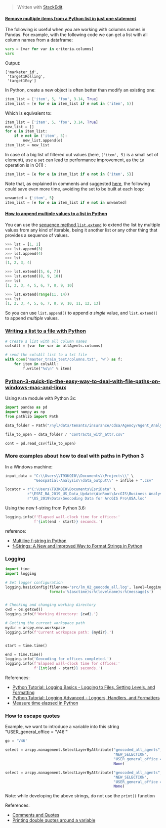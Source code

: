 


> Written with [StackEdit](https://stackedit.io/).

#### [Remove multiple items from a Python list in just one statement](https://stackoverflow.com/questions/36268749/remove-multiple-items-from-a-python-list-in-just-one-statement)

The following is useful when you are working with columns names in Pandas. For example, with the following code we can get a list with all column names from a dataframe:
```python
vars = [var for var in criteria.columns]
vars
```
Output:
```
['marketer_id',
 'target1Rolling',
 'target1Eoy']
```

In Python, create a new object is often better than modify an existing one:

```python
item_list = ['item', 5, 'foo', 3.14, True]
item_list = [e for e in item_list if e not in ('item', 5)]
```

Which is equivalent to:

```python
item_list = ['item', 5, 'foo', 3.14, True]
new_list = []
for e in item_list:
    if e not in ('item', 5):
        new_list.append(e)
item_list = new_list
```
In case of a big list of filtered out values (here,  `('item', 5)`  is a small set of element), use a  `set`  can lead to performance improvement, as the  `in`  operation is in O(1) :

```python
item_list = [e for e in item_list if e not in {'item', 5}]
```

Note that, as explained in comments and suggested  [here](https://gist.github.com/Aluriak/01c3d100cb44ef048c00854c6f439642), the following could save even more time, avoiding the set to be built at each loop:

```python
unwanted = {'item', 5}
item_list = [e for e in item_list if e not in unwanted]
```


####  [How to append multiple values to a list in Python](https://stackoverflow.com/questions/20196159/how-to-append-multiple-values-to-a-list-in-python)

You can use the  [sequence method  `list.extend`](https://docs.python.org/3/library/stdtypes.html#mutable-sequence-types)  to extend the list by multiple values from any kind of iterable, being it another list or any other thing that provides a sequence of values.

```python
>>> lst = [1, 2]
>>> lst.append(3)
>>> lst.append(4)
>>> lst
[1, 2, 3, 4]

>>> lst.extend([5, 6, 7])
>>> lst.extend((8, 9, 10))
>>> lst
[1, 2, 3, 4, 5, 6, 7, 8, 9, 10]

>>> lst.extend(range(11, 14))
>>> lst
[1, 2, 3, 4, 5, 6, 7, 8, 9, 10, 11, 12, 13]
```
So you can use  `list.append()`  to append  _a single_  value, and  `list.extend()`  to append  _multiple_  values.

### [Writing a list to a file with Python](https://stackoverflow.com/questions/899103/writing-a-list-to-a-file-with-python)
```python
# Create a list with all column names
colsAll = [var for var in allAgents.columns]

# send the colsAll list to a txt file
with open('master_train_test/columns.txt', 'w') as f:
    for item in colsAll:
        f.write("%s\n" % item)
```

### [Python-3-quick-tip-the-easy-way-to-deal-with-file-paths-on-windows-mac-and-linux](https://medium.com/@ageitgey/python-3-quick-tip-the-easy-way-to-deal-with-file-paths-on-windows-mac-and-linux-11a072b58d5f)

Using `Path` module with Python 3x: 

```python
import pandas as pd
import numpy as np
from pathlib import Path

data_folder = Path("/nyl/data/tenants/insurance/cdsa/Agency/Agent_Analytics/NYU_Capstone/")

file_to_open = data_folder / "contracts_with_attr.csv"

cont = pd.read_csv(file_to_open)
```

### More examples about how to deal with paths in Python 3

In a Windows machine:

```python
input_data = "C:\\Users\\T93KQI0\\Documents\\Projects\\" \
             "Geospatial-Analysis\\data_output\\" + infile + ".csv"

locator = r"C:\Users\T93KQI0\Documents\EsriData" \
          r"\ESRI_BA_2019_US_Data_Update\WinRoot\ArcGIS\Business Analyst" \
          r"\US_2019\Data\Geocoding Data for ArcGIS Pro\USA.loc"
```
Using the new f-string from Python 3.6:

```python
logging.info(f'Elapsed wall-clock time for offices:'
             f'{int(end - start)} seconds.')
```
reference: 
- [Multiline f-string in Python](https://stackoverflow.com/questions/45965007/multiline-f-string-in-python)
- [f-Strings: A New and Improved Way to Format Strings in Python](https://realpython.com/python-f-strings/)

### Logging

```python
import time
import logging

# Set logger configuration
logging.basicConfig(filename='src/lm_02_geocode_all.log', level=logging.INFO,
                    format='%(asctime)s:%(levelname)s:%(message)s')


# Checking and changing working directory
cwd = os.getcwd()
logging.info(f'Working directory: {cwd}.')

# Getting the current workspace path
mydir = arcpy.env.workspace
logging.info(f'Current workspace path: {mydir}.')


start = time.time()

end = time.time()
logging.info('Geocoding for offices completed.')
logging.info(f'Elapsed wall-clock time for offices:'
             f'{int(end - start)} seconds.')
```

References:

- [Python Tutorial: Logging Basics - Logging to Files, Setting Levels, and Formatting](https://www.youtube.com/watch?v=-ARI4Cz-awo)
- [Python Tutorial: Logging Advanced - Loggers, Handlers, and Formatters](https://www.youtube.com/watch?v=jxmzY9soFXg&pbjreload=10)
- [Measure time elapsed in Python](https://stackoverflow.com/questions/7370801/measure-time-elapsed-in-python)

### How to escape quotes

Example, we want to introduce a variable into this string "USER_general_office = 'V46'" 

```python
go = 'V46'

select = arcpy.management.SelectLayerByAttribute("geocoded_all_agents",
                                                 "NEW_SELECTION",
                                                 "USER_general_office = 'V46'",
                                                 None)

select = arcpy.management.SelectLayerByAttribute("geocoded_all_agents",
                                                 "NEW_SELECTION",
                                                 "USER_general_office = \'" + go + "\'",
                                                 None)
```
Note: while developing the above strings, do not use the `print()` function

References:
- [Comments and Quotes](https://cscircles.cemc.uwaterloo.ca/3-comments-literals/)
- [Printing double quotes around a variable](https://stackoverflow.com/questions/20056548/printing-double-quotes-around-a-variable)
<!--stackedit_data:
eyJoaXN0b3J5IjpbMTQ3OTIzMzM5OSwxNjY2NjU2ODEyLC05OT
M1MTQzMjMsMTQ2OTIzMzYxNCwtOTA1MDAwNDkzLC0xODIxMjQ2
MDAwLDg5NzYwNzA5Miw2NjAwNTkzMTddfQ==
-->